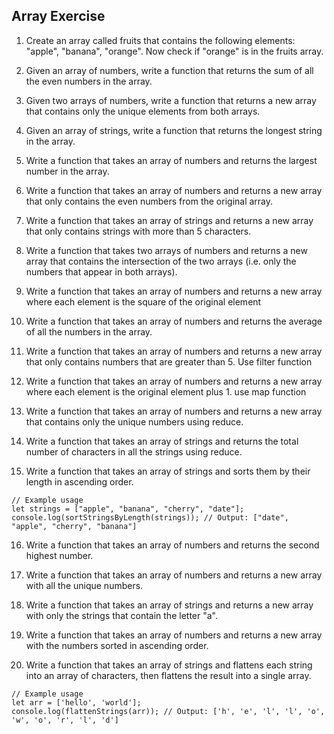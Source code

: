 ## Array Exercise

1. Create an array called fruits that contains the following elements: "apple", "banana", "orange". Now check if "orange" is in the fruits array.

2. Given an array of numbers, write a function that returns the sum of all the even numbers in the array.

3. Given two arrays of numbers, write a function that returns a new array that contains only the unique elements from both arrays.

4. Given an array of strings, write a function that returns the longest string in the array.

5. Write a function that takes an array of numbers and returns the largest number in the array.

6. Write a function that takes an array of numbers and returns a new array that only contains the even numbers from the original array.

7. Write a function that takes an array of strings and returns a new array that only contains strings with more than 5 characters.

8. Write a function that takes two arrays of numbers and returns a new array that contains the intersection of the two arrays (i.e. only the numbers that appear in both arrays).

9. Write a function that takes an array of numbers and returns a new array where each element is the square of the original element

10. Write a function that takes an array of numbers and returns the average of all the numbers in the array.

11. Write a function that takes an array of numbers and returns a new array that only contains numbers that are greater than 5. Use filter function

12. Write a function that takes an array of numbers and returns a new array where each element is the original element plus 1. use map function

13. Write a function that takes an array of numbers and returns a new array that contains only the unique numbers using reduce.

14. Write a function that takes an array of strings and returns the total number of characters in all the strings using reduce.

15. Write a function that takes an array of strings and sorts them by their length in ascending order.

```
// Example usage
let strings = ["apple", "banana", "cherry", "date"];
console.log(sortStringsByLength(strings)); // Output: ["date", "apple", "cherry", "banana"]
```

16. Write a function that takes an array of numbers and returns the second highest number.

17. Write a function that takes an array of numbers and returns a new array with all the unique numbers.

18. Write a function that takes an array of strings and returns a new array with only the strings that contain the letter "a".

19. Write a function that takes an array of numbers and returns a new array with the numbers sorted in ascending order.

20. Write a function that takes an array of strings and flattens each string into an array of characters, then flattens the result into a single array.

```
// Example usage
let arr = ['hello', 'world'];
console.log(flattenStrings(arr)); // Output: ['h', 'e', 'l', 'l', 'o', 'w', 'o', 'r', 'l', 'd']
```
